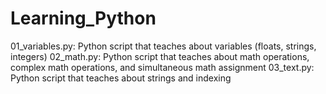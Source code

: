 # Learning_Python

01_variables.py: Python script that teaches about variables (floats, strings, integers)
02_math.py: Python script that teaches about math operations, complex math operations, and simultaneous math 
assignment
03_text.py: Python script that teaches about strings and indexing
